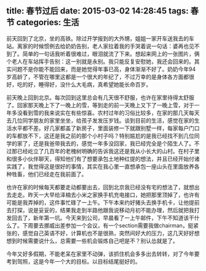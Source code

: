 title: 春节过后
date: 2015-03-02 14:28:45
tags: 春节
categories: 生活
---

前天回到了北京，坐的高铁。除过开学报到的大外甥，姐姐一家开车送我去的车站。离家的时候惯例去给奶奶告别，老人家拉着我的手哭着说一句话：婆再也见不到了。简单的一句话我听着很难过，眼泪就流了下来。想起来网上的一张图片，俩个老人在车站挥手告别：这一别就是永别。我只能反复安慰她，我还会回来的。其实问题不是你能不能回来，而是她觉得年事已高，身体渐渐不好了。奶奶今年94岁高龄了，不管在哪里这都是一个很大的年纪了，不过万幸的是身体各方面都很好，吃的好，睡得好，没什么大毛病，真希望她能长命百岁。

前天晚上回到北京。每次回到这里总会有几天很不舒服，也许在家里待得太舒服了。回家那天晚上下了一晚上的雪，等到走的前一天晚上又下了一晚上雪，对于一年多没看到雪的我来说实在有些惊喜。农村过年的习俗比较多，在家的那几天每天去几位同学朋友的家里坐坐，给孩子发发压岁钱。谈到目前的生活，感觉在家的生活水平都不差。好几家都盖了新房子，里面装修一下就跟别墅一样，每家每户门口的车都放不下，这还是我之前的那个小村子吗？特别尴尬的是我已经找不到几位同学的家了，还是我爸带我去的，感觉一年多没回家，我已经完全是个陌生人了。不过那已经屹立了几百年的老槐树明确的告诉我这还是我从小长大的山村。在村子里和很多小伙伴聊天，得知他们有了想要承包土地种红提的想法，并且已经开始付诸实践了，我觉得这是很好的事情，其实在我心里一直想承包一座山头在里面放养各种牲畜，他们已经走在我前面了。

也许在家的时候每天都要走动都要出去，回到北京我已经没有宅的想法了，就想出去走走。昨天一大早给泽楠去小米之家换手机充电接口，她把那里顶掉了，也许有可能是我弄掉的，这件事忙碌了一上午。下午本来约好猪头去换手机卡，让他提前去打探，说是妥妥的，结果我走到半路他跟我说移动月初不能办理，然后就把我打发回去了，新年第一坑。今天来到公司，早晨看了一上午邮件，下午不知道该干什么了。下周要去挪威出差参加一个会议，有一个section需要我做chairman，挺紧张的，感觉自己英语不好，计算机也不是很熟，突然间好大的压力，这几天好好想想到时候需要说什么，总需要一些机会锻炼自己吧是不？别认怂就是了。

今年又好多假期，不能老呆在家里不动弹，该抓住机会多多出去转转，对了今年要考到驾照，这是今年一个大的目标。以目标结尾挺好的。



